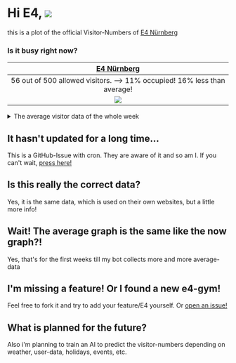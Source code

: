 # Hi E4, ![](https://komarev.com/ghpvc/?username=bloedboemmel&color=green&label=Visitors)
<!-- BEGIN UPDATINGSUMMARY BOARD-->
this is a plot of the official Visitor-Numbers of [E4 Nürnberg](https://www.boulderhalle-e4.de/)
<!-- END UPDATINGSUMMARY BOARD-->
### Is it busy right now?
<!-- BEGIN UPDATINGDATA BOARD-->
| [E4 Nürnberg](https://www.boulderhalle-e4.de/) |
|:-:|
| 56 out of 500 allowed visitors. --> 11% occupied! 16% less than average! |
|<img src="./png/e4Nürnberg11_52_02.png">|
<!-- END UPDATINGDATA BOARD-->


<details>
  <summary>The average visitor data of the whole week</summary>

<!-- BEGIN UPDATINGDAYSPNG BOARD-->
| E4 Nürnberg |
|:-:|
|<img src="png/OtherDays/e4NürnbergMonday.png">|
|<img src="png/OtherDays/e4NürnbergTuesday.png">|
|<img src="png/OtherDays/e4NürnbergWednesday.png">|
|<img src="png/OtherDays/e4NürnbergThursday.png">|
|<img src="png/OtherDays/e4NürnbergFriday.png">|
|<img src="png/OtherDays/e4NürnbergSaturday.png">|
|<img src="png/OtherDays/e4NürnbergSunday.png">|
<!-- END UPDATINGDAYSPNG BOARD-->
</details>

## It hasn't updated for a long time...
This is a GitHub-Issue with cron. They are aware of it and so am I. 
If you can't wait, [press here!](https://github.com/bloedboemmel/e4/issues/new?title=E4%3AUpdate%20Yourself%21&body=Please+do+not+change+the+title.+Just+click+"Submit+new+issue".+You+don't+need+to+do+anything+else+%3AD)

## Is this really the correct data?
Yes, it is the same data, which is used on their own websites, but a little more info!

## Wait! The average graph is the same like the now graph?!
Yes, that's for the first weeks till my bot collects more and more average-data

## I'm missing a feature! Or I found a new e4-gym!
Feel free to fork it and try to add your feature/E4 yourself. Or [open an issue!](https://github.com/bloedboemmel/boulderado/issues/new)

## What is planned for the future?
Also i'm planning to train an AI to predict the visitor-numbers depending on weather, user-data, holidays, events, etc.
